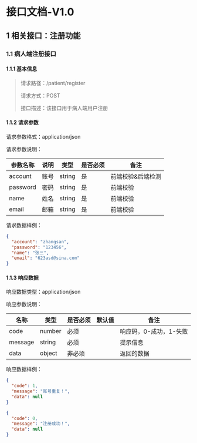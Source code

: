 # 接口文档-V1.0

## 1 相关接口：注册功能

### 1.1 病人端注册接口

#### 1.1.1 基本信息

> 请求路径：/patient/register
>
> 请求方式：POST
>
> 接口描述：该接口用于病人端用户注册

#### 1.1.2 请求参数

请求参数格式：application/json

请求参数说明：

| 参数名称 | 说明 | 类型   | 是否必须 | 备注              |
| -------- | ---- | ------ | -------- | ----------------- |
| account  | 账号 | string | 是       | 前端校验&后端检测 |
| password | 密码 | string | 是       | 前端校验          |
| name     | 姓名 | string | 是       | 前端校验          |
| email    | 邮箱 | string | 是       | 前端校验          |

请求数据样例：

```json
{
  "account": "zhangsan",
  "password": "123456",
  "name": "张三",
  "email": "623asd@sina.com"
}
```

#### 1.1.3 响应数据

响应数据类型：application/json

响应参数说明：

| 名称    | 类型   | 是否必须 | 默认值 | 备注                   |
| ------- | ------ | -------- | ------ | ---------------------- |
| code    | number | 必须     |        | 响应码，0-成功，1-失败 |
| message | string | 必须     |        | 提示信息               |
| data    | object | 非必须   |        | 返回的数据             |

响应数据样例：

```json
{
  "code": 1,
  "message": "账号重复！",
  "data": null
}
```

```json
{
  "code": 0,
  "message": "注册成功！",
  "data": null
}
```
